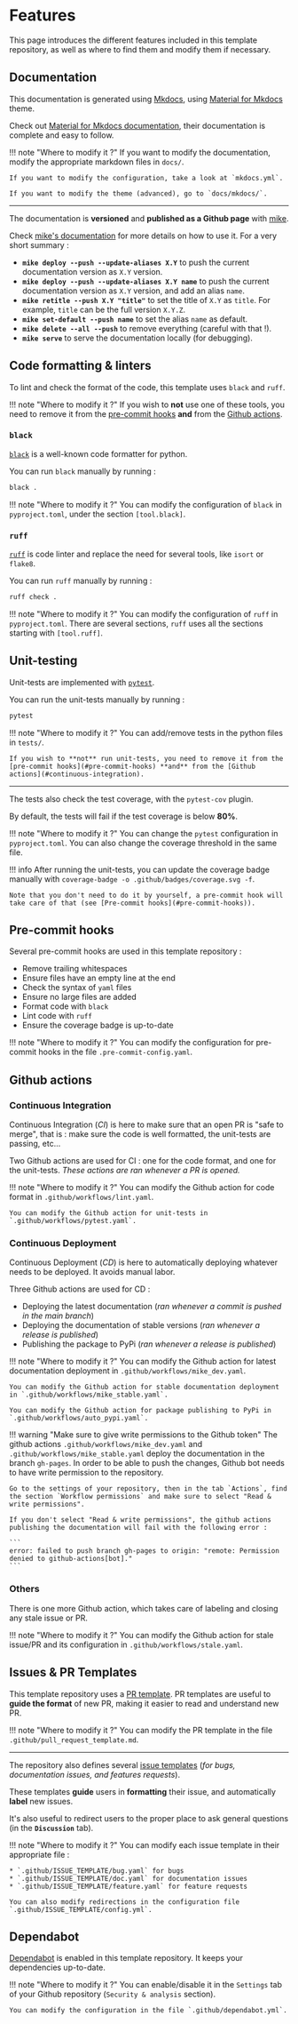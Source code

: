 # Features

This page introduces the different features included in this template repository, as well as where to find them and modify them if necessary.

## Documentation

This documentation is generated using [Mkdocs](https://www.mkdocs.org/), using [Material for Mkdocs](https://squidfunk.github.io/mkdocs-material/) theme.

Check out [Material for Mkdocs documentation](https://squidfunk.github.io/mkdocs-material/getting-started/), their documentation is complete and easy to follow.

!!! note "Where to modify it ?"
    If you want to modify the documentation, modify the appropriate markdown files in `docs/`.

    If you want to modify the configuration, take a look at `mkdocs.yml`.

    If you want to modify the theme (advanced), go to `docs/mkdocs/`.

---

The documentation is **versioned** and **published as a Github page** with [mike](https://github.com/jimporter/mike).

Check [mike's documentation](https://github.com/jimporter/mike) for more details on how to use it. For a very short summary :

* **`mike deploy --push --update-aliases X.Y`** to push the current documentation version as `X.Y` version.
* **`mike deploy --push --update-aliases X.Y name`** to push the current documentation version as `X.Y` version, and add an alias `name`.
* **`mike retitle --push X.Y "title"`** to set the title of `X.Y` as `title`. For example, `title` can be the full version `X.Y.Z`.
* **`mike set-default --push name`** to set the alias `name` as default.
* **`mike delete --all --push`** to remove everything (careful with that !).
* **`mike serve`** to serve the documentation locally (for debugging).


## Code formatting & linters

To lint and check the format of the code, this template uses `black` and `ruff`.

!!! note "Where to modify it ?"
    If you wish to **not** use one of these tools, you need to remove it from the [pre-commit hooks](#pre-commit-hooks) **and** from the [Github actions](#continuous-integration).

### `black`

[`black`](https://github.com/psf/black) is a well-known code formatter for python.

You can run `black` manually by running :

```bash
black .
```

!!! note "Where to modify it ?"
    You can modify the configuration of `black` in `pyproject.toml`, under the section `[tool.black]`.


### `ruff`

[`ruff`](https://github.com/astral-sh/ruff) is code linter and replace the need for several tools, like `isort` or `flake8`.

You can run `ruff` manually by running :

```bash
ruff check .
```

!!! note "Where to modify it ?"
    You can modify the configuration of `ruff` in `pyproject.toml`. There are several sections, `ruff` uses all the sections starting with `[tool.ruff]`.


## Unit-testing

Unit-tests are implemented with [`pytest`](https://docs.pytest.org/).

You can run the unit-tests manually by running :

```bash
pytest
```

!!! note "Where to modify it ?"
    You can add/remove tests in the python files in `tests/`.

    If you wish to **not** run unit-tests, you need to remove it from the [pre-commit hooks](#pre-commit-hooks) **and** from the [Github actions](#continuous-integration).

---

The tests also check the test coverage, with the `pytest-cov` plugin.

By default, the tests will fail if the test coverage is below **80%**.

!!! note "Where to modify it ?"
    You can change the `pytest` configuration in `pyproject.toml`. You can also change the coverage threshold in the same file.

!!! info
    After running the unit-tests, you can update the coverage badge manually with `coverage-badge -o .github/badges/coverage.svg -f`.

    Note that you don't need to do it by yourself, a pre-commit hook will take care of that (see [Pre-commit hooks](#pre-commit-hooks)).

## Pre-commit hooks

Several pre-commit hooks are used in this template repository :

* Remove trailing whitespaces
* Ensure files have an empty line at the end
* Check the syntax of `yaml` files
* Ensure no large files are added
* Format code with `black`
* Lint code with `ruff`
* Ensure the coverage badge is up-to-date

!!! note "Where to modify it ?"
    You can modify the configuration for pre-commit hooks in the file `.pre-commit-config.yaml`.

## Github actions

### Continuous Integration

Continuous Integration (_CI_) is here to make sure that an open PR is "safe to merge", that is : make sure the code is well formatted, the unit-tests are passing, etc...

Two Github actions are used for CI : one for the code format, and one for the unit-tests. _These actions are ran whenever a PR is opened._

!!! note "Where to modify it ?"
    You can modify the Github action for code format in `.github/workflows/lint.yaml`.

    You can modify the Github action for unit-tests in `.github/workflows/pytest.yaml`.


### Continuous Deployment

Continuous Deployment (_CD_) is here to automatically deploying whatever needs to be deployed. It avoids manual labor.

Three Github actions are used for CD :

* Deploying the latest documentation (_ran whenever a commit is pushed in the main branch_)
* Deploying the documentation of stable versions (_ran whenever a release is published_)
* Publishing the package to PyPi (_ran whenever a release is published_)

!!! note "Where to modify it ?"
    You can modify the Github action for latest documentation deployment in `.github/workflows/mike_dev.yaml`.

    You can modify the Github action for stable documentation deployment in `.github/workflows/mike_stable.yaml`.

    You can modify the Github action for package publishing to PyPi in `.github/workflows/auto_pypi.yaml`.

!!! warning "Make sure to give write permissions to the Github token"
    The github actions `.github/workflows/mike_dev.yaml` and `.github/workflows/mike_stable.yaml` deploy the documentation in the branch `gh-pages`. In order to be able to push the changes, Github bot needs to have write permission to the repository.

    Go to the settings of your repository, then in the tab `Actions`, find the section `Workflow permissions` and make sure to select "Read & write permissions".

    If you don't select "Read & write permissions", the github actions publishing the documentation will fail with the following error :

    ```
    error: failed to push branch gh-pages to origin: "remote: Permission denied to github-actions[bot]."
    ```


### Others

There is one more Github action, which takes care of labeling and closing any stale issue or PR.

!!! note "Where to modify it ?"
    You can modify the Github action for stale issue/PR and its configuration in `.github/workflows/stale.yaml`.


## Issues & PR Templates

This template repository uses a [PR template](https://docs.github.com/en/communities/using-templates-to-encourage-useful-issues-and-pull-requests/creating-a-pull-request-template-for-your-repository). PR templates are useful to **guide the format** of new PR, making it easier to read and understand new PR.

!!! note "Where to modify it ?"
    You can modify the PR template in the file `.github/pull_request_template.md`.

---

The repository also defines several [issue templates](https://docs.github.com/en/communities/using-templates-to-encourage-useful-issues-and-pull-requests/configuring-issue-templates-for-your-repository) (_for bugs, documentation issues, and features requests_).

These templates **guide** users in **formatting** their issue, and automatically **label** new issues.

It's also useful to redirect users to the proper place to ask general questions (in the **`Discussion`** tab).

!!! note "Where to modify it ?"
    You can modify each issue template in their appropriate file :

    * `.github/ISSUE_TEMPLATE/bug.yaml` for bugs
    * `.github/ISSUE_TEMPLATE/doc.yaml` for documentation issues
    * `.github/ISSUE_TEMPLATE/feature.yaml` for feature requests

    You can also modify redirections in the configuration file `.github/ISSUE_TEMPLATE/config.yml`.

## Dependabot

[Dependabot](https://github.blog/2020-06-01-keep-all-your-packages-up-to-date-with-dependabot/) is enabled in this template repository. It keeps your dependencies up-to-date.

!!! note "Where to modify it ?"
    You can enable/disable it in the `Settings` tab of your Github repository (`Security & analysis` section).

    You can modify the configuration in the file `.github/dependabot.yml`.
